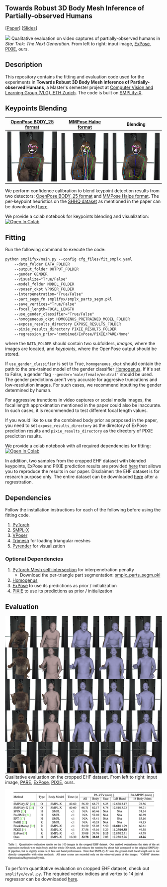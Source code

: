 ## Towards Robust 3D Body Mesh Inference of Partially-observed Humans

[[Paper](https://drive.google.com/file/d/1LG8N73rY9w-GD86RvLNflcT33Y197mlN/view?usp=sharing)]
[[Slides](https://drive.google.com/file/d/19S5DjymdJS-5VcZ5PIo2FsS-Z1QqukUm/view?usp=sharing)]

![](images/qualitative_evaluation_video_captures.jpg)
Qualitative evaluation on video captures of partially-observed humans in *Star Trek: The Next Generation*. From left to right: input image, 
[ExPose](https://expose.is.tue.mpg.de), [PIXIE](https://pixie.is.tue.mpg.de), ours.

## Description

This repository contains the fitting and evaluation code used for the experiments in <strong>Towards Robust 3D Body Mesh Inference of Partially-observed Humans</strong>, a Master's semester project at [Computer Vision and Learning Group (VLG), ETH Zurich](https://vlg.inf.ethz.ch/). The code is built on [SMPLify-X](https://github.com/vchoutas/smplify-x).

## Keypoints Blending
[OpenPose BODY_25 format](https://cmu-perceptual-computing-lab.github.io/openpose/web/html/doc/md_doc_02_output.html#pose-output-format-body_25)|[MMPose Halpe format](https://mmpose.readthedocs.io/en/latest/topics/wholebody.html#topdown-heatmap-hrnet-dark-on-halpe)                      |Blending
:----------------------------:|:----------------------------:|:----------------------------:
![](/images/18_openpose.png)  |![](/images/18_mmpose.png)    |![](/images/18_blended.png)

We perform confidence calibration to blend keypoint detection results from two detectors: [OpenPose BODY_25 format](https://cmu-perceptual-computing-lab.github.io/openpose/web/html/doc/md_doc_02_output.html#pose-output-format-body_25) and [MMPose Halpe format](https://mmpose.readthedocs.io/en/latest/topics/wholebody.html#topdown-heatmap-hrnet-dark-on-halpe). The per-keypoint heuristics on the [SHHQ dataset](https://stylegan-human.github.io/) as mentioned in the paper can be downloaded [here](https://polybox.ethz.ch/index.php/s/UHTisMSR5RzMi0X).

We provide a colab notebook for keypoints blending and visualization: [![Open In Colab](https://colab.research.google.com/assets/colab-badge.svg)](https://colab.research.google.com/drive/1qJ-eeTDFdQLXR5vH98z_Gg4EgFGJfHCB)

## Fitting 
Run the following command to execute the code:
```Shell
python smplifyx/main.py --config cfg_files/fit_smplx.yaml 
    --data_folder DATA_FOLDER 
    --output_folder OUTPUT_FOLDER
    --gender GENDER
    --visualize="True/False"
    --model_folder MODEL_FOLDER
    --vposer_ckpt VPOSER_FOLDER
    --interpenetration="True/False"
    --part_segm_fn smplifyx/smplx_parts_segm.pkl
    --save_vertices="True/False"
    --focal_length=FOCAL_LENGTH
    --use_gender_classifier="True/False"
    --homogeneous_ckpt HOMOGENUS_PRETRAINED_MODEL_FOLDER
    --expose_results_directory EXPOSE_RESULTS_FOLDER
    --pixie_results_directory PIXIE_RESULTS_FOLDER
    --regression_prior='combined/ExPose/PIXIE/PARE/None'
```
where the `DATA_FOLDER` should contain two subfolders, *images*, where the images are located, and *keypoints*, where the OpenPose output should be stored. 

If `use_gender_classifier` is set to True, `homogeneous_ckpt` should contain the path to the pre-trained model of the gender classifier [Homogenus](https://github.com/nghorbani/homogenus). If it's set to False, a gender flag `--gender='male/female/neutral'` should be used. The gender predictions aren't very accurate for aggresive truncations and low-resolution images. For such cases, we recommend inputting the gender determined by human.

For aggressive trunctions in video captures or social media images, the focal length approximation mentioned in the paper could also be inaccurate. In such cases, it is recommended to test different focal length values.

If you would like to use the combined body prior as proposed in the paper, you need to set `expose_results_directory` as the directory of ExPose prediction results and `pixie_results_directory` as the directory of PIXIE prediction results.

We provide a colab notebook with all required dependencies for fitting: [![Open In Colab](https://colab.research.google.com/assets/colab-badge.svg)](https://colab.research.google.com/drive/1DboPEEQQTJcHooNiBQ-gNRIo7p0o8t_8#scrollTo=sCUaBPKN7KbX)

In addition, two samples from the cropped EHF dataset with blended keypoints, ExPose and PIXIE prediction results are provided [here](https://github.com/xiyichen/smplify-x-partial/tree/master/demo) that allows you to reproduce the results in our paper. Disclaimer: the EHF dataset is for research purpose only. The entire dataset can be downloaded [here](https://smpl-x.is.tue.mpg.de/download.php) after a regrestration.

## Dependencies

Follow the installation instructions for each of the following before using the
fitting code.

1. [PyTorch](https://pytorch.org/)
2. [SMPL-X](https://github.com/xiyichen/smplx)
3. [VPoser](https://github.com/nghorbani/HumanBodyPrior)
4. [Trimesh](https://trimsh.org/) for loading triangular meshes
5. [Pyrender](https://pyrender.readthedocs.io/) for visualization

### Optional Dependencies

1. [PyTorch Mesh self-intersection](https://github.com/xiyichen/torch-mesh-isect) for interpenetration penalty 
   * Download the per-triangle part segmentation: [smplx_parts_segm.pkl](https://owncloud.tuebingen.mpg.de/index.php/s/MWnr8Kso4K8T8at)
2. [Homogenus](https://github.com/xiyichen/homogenus)
3. [ExPose](https://github.com/vchoutas/expose) to use its predictions as prior / initialization
4. [PIXIE](https://github.com/YadiraF/PIXIE) to use its predictions as prior / initialization

## Evaluation
![](images/qualitative_evaluation.jpg)
Qualitative evaluation on the cropped EHF dataset. From left to right: input image, [PARE](https://pare.is.tue.mpg.de/), [ExPose](https://expose.is.tue.mpg.de), [PIXIE](https://pixie.is.tue.mpg.de), ours.

![](images/quantitative_evaluation.png)

To perform quantitative evaluation on cropped EHF dataset, check out `smplifyx/eval.py`. The required vertex indices and vertex to 14 joint regressor can be downloaded [here](https://polybox.ethz.ch/index.php/s/Umg9qwKG5MNm6pZ).

